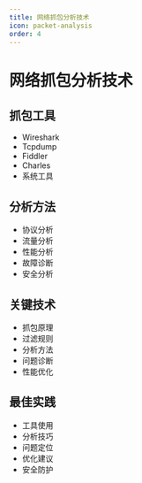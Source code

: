 ```yaml
---
title: 网络抓包分析技术
icon: packet-analysis
order: 4
---
```


# 网络抓包分析技术

## 抓包工具
- Wireshark
- Tcpdump
- Fiddler
- Charles
- 系统工具

## 分析方法
- 协议分析
- 流量分析
- 性能分析
- 故障诊断
- 安全分析

## 关键技术
- 抓包原理
- 过滤规则
- 分析方法
- 问题诊断
- 性能优化

## 最佳实践
- 工具使用
- 分析技巧
- 问题定位
- 优化建议
- 安全防护
